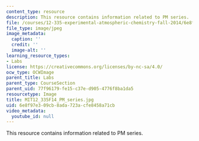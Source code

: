 ```yaml
---
content_type: resource
description: This resource contains information related to PM series.
file: /courses/12-335-experimental-atmospheric-chemistry-fall-2014/6e8f97e309cb8ada723acfe8458a71cb_MIT12_335F14_PM_series.jpg
file_type: image/jpeg
image_metadata:
  caption: ''
  credit: ''
  image-alt: ''
learning_resource_types:
- Labs
license: https://creativecommons.org/licenses/by-nc-sa/4.0/
ocw_type: OCWImage
parent_title: Labs
parent_type: CourseSection
parent_uid: 77f96179-fe15-c37e-d905-4776f8ba1da5
resourcetype: Image
title: MIT12_335F14_PM_series.jpg
uid: 6e8f97e3-09cb-8ada-723a-cfe8458a71cb
video_metadata:
  youtube_id: null
---
```

This resource contains information related to PM series.